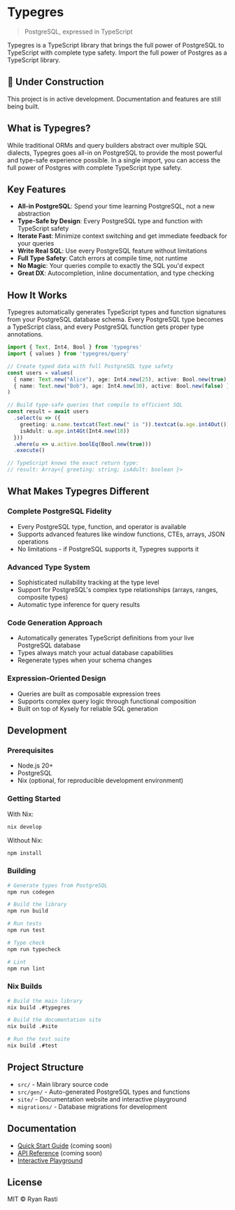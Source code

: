 # Typegres

> PostgreSQL, expressed in TypeScript

Typegres is a TypeScript library that brings the full power of PostgreSQL to TypeScript with complete type safety. Import the full power of Postgres as a TypeScript library.

## 🚧 Under Construction

This project is in active development. Documentation and features are still being built.

## What is Typegres?

While traditional ORMs and query builders abstract over multiple SQL dialects, Typegres goes all-in on PostgreSQL to provide the most powerful and type-safe experience possible. In a single import, you can access the full power of Postgres with complete TypeScript type safety.

## Key Features

- **All-in PostgreSQL**: Spend your time learning PostgreSQL, not a new abstraction
- **Type-Safe by Design**: Every PostgreSQL type and function with TypeScript safety
- **Iterate Fast**: Minimize context switching and get immediate feedback for your queries
- **Write Real SQL**: Use every PostgreSQL feature without limitations
- **Full Type Safety**: Catch errors at compile time, not runtime
- **No Magic**: Your queries compile to exactly the SQL you'd expect
- **Great DX**: Autocompletion, inline documentation, and type checking

## How It Works

Typegres automatically generates TypeScript types and function signatures from your PostgreSQL database schema. Every PostgreSQL type becomes a TypeScript class, and every PostgreSQL function gets proper type annotations.

```typescript
import { Text, Int4, Bool } from 'typegres'
import { values } from 'typegres/query'

// Create typed data with full PostgreSQL type safety
const users = values(
  { name: Text.new("Alice"), age: Int4.new(25), active: Bool.new(true) },
  { name: Text.new("Bob"), age: Int4.new(30), active: Bool.new(false) }
)

// Build type-safe queries that compile to efficient SQL
const result = await users
  .select(u => ({
    greeting: u.name.textcat(Text.new(" is ")).textcat(u.age.int4Out()),
    isAdult: u.age.int4Gt(Int4.new(18))
  }))
  .where(u => u.active.boolEq(Bool.new(true)))
  .execute()

// TypeScript knows the exact return type:
// result: Array<{ greeting: string; isAdult: boolean }>
```

## What Makes Typegres Different

### Complete PostgreSQL Fidelity
- Every PostgreSQL type, function, and operator is available
- Supports advanced features like window functions, CTEs, arrays, JSON operations
- No limitations - if PostgreSQL supports it, Typegres supports it

### Advanced Type System
- Sophisticated nullability tracking at the type level
- Support for PostgreSQL's complex type relationships (arrays, ranges, composite types)
- Automatic type inference for query results

### Code Generation Approach
- Automatically generates TypeScript definitions from your live PostgreSQL database
- Types always match your actual database capabilities
- Regenerate types when your schema changes

### Expression-Oriented Design
- Queries are built as composable expression trees
- Supports complex query logic through functional composition
- Built on top of Kysely for reliable SQL generation

## Development

### Prerequisites

- Node.js 20+
- PostgreSQL
- Nix (optional, for reproducible development environment)

### Getting Started

With Nix:
```bash
nix develop
```

Without Nix:
```bash
npm install
```

### Building

```bash
# Generate types from PostgreSQL
npm run codegen

# Build the library
npm run build

# Run tests
npm run test

# Type check
npm run typecheck

# Lint
npm run lint
```

### Nix Builds

```bash
# Build the main library
nix build .#typegres

# Build the documentation site
nix build .#site

# Run the test suite
nix build .#test
```

## Project Structure

- `src/` - Main library source code
- `src/gen/` - Auto-generated PostgreSQL types and functions
- `site/` - Documentation website and interactive playground
- `migrations/` - Database migrations for development

## Documentation

- [Quick Start Guide](./site/pages/docs/quickstart/+Page.tsx) (coming soon)
- [API Reference](./site) (coming soon)
- [Interactive Playground](./site/pages/playground/+Page.tsx)

## License

MIT © Ryan Rasti